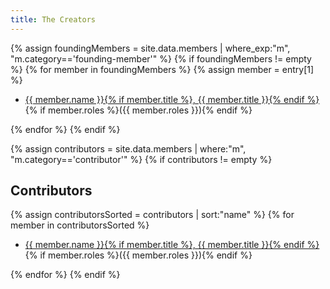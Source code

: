 ```yaml
---
title: The Creators
---
```

{% assign foundingMembers = site.data.members | where_exp:"m", "m.category=='founding-member'" %}
{% if foundingMembers != empty %}
{% for member in foundingMembers %}
{% assign member = entry[1] %}
* <a href="https://github.com/{{ member.github }}">
      {{ member.name }}{% if member.title %}, {{ member.title }}{% endif %}
    </a>
    {% if member.roles %}({{ member.roles }}){% endif %}
{% endfor %}
{% endif %}

{% assign contributors = site.data.members | where:"m", "m.category=='contributor'" %}
{% if contributors != empty %}
## Contributors
{% assign contributorsSorted = contributors | sort:"name" %}
{% for member in contributorsSorted %}
* <a href="https://github.com/{{ member.github }}">
      {{ member.name }}{% if member.title %}, {{ member.title }}{% endif %}
    </a>
    {% if member.roles %}({{ member.roles }}){% endif %}
{% endfor %}
{% endif %}
